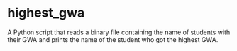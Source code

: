 # highest_gwa
A Python script that reads a binary file containing the name of students with their GWA and prints the name of the student who got the highest GWA.
